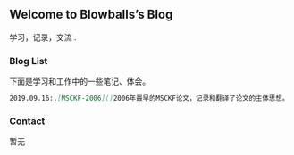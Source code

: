 ## Welcome to Blowballs’s Blog

学习，记录，交流 .

### Blog List

下面是学习和工作中的一些笔记、体会。

```markdown
2019.09.16:.[MSCKF-2006]()2006年最早的MSCKF论文，记录和翻译了论文的主体思想。
```

###  Contact

暂无
